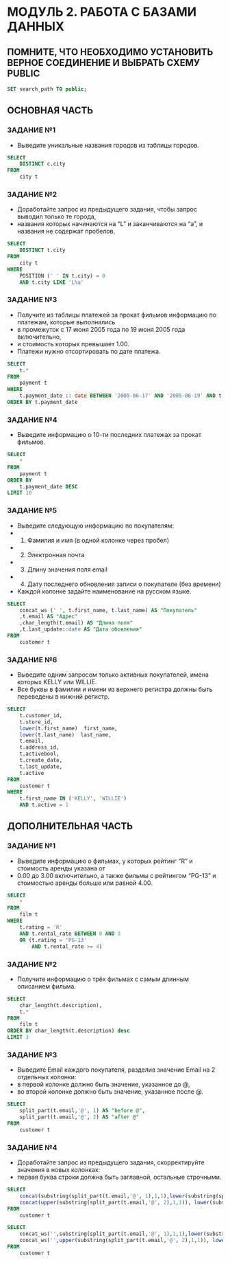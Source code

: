 # МОДУЛЬ 2. РАБОТА С БАЗАМИ ДАННЫХ
## ПОМНИТЕ, ЧТО НЕОБХОДИМО УСТАНОВИТЬ ВЕРНОЕ СОЕДИНЕНИЕ И ВЫБРАТЬ СХЕМУ PUBLIC

``` SQL
SET search_path TO public;
```
## ОСНОВНАЯ ЧАСТЬ

### ЗАДАНИЕ №1
   * Выведите уникальные названия городов из таблицы городов.
``` SQL
SELECT
	DISTINCT c.city
FROM
	city t
```
### ЗАДАНИЕ №2
   * Доработайте запрос из предыдущего задания, чтобы запрос выводил только те города,
   * названия которых начинаются на “L” и заканчиваются на “a”, и названия не содержат пробелов.
``` SQL
SELECT
	DISTINCT t.city
FROM
	city t
WHERE
	POSITION (' ' IN t.city) = 0
	AND t.city LIKE 'L%a'
```
### ЗАДАНИЕ №3
   * Получите из таблицы платежей за прокат фильмов информацию по платежам, которые выполнялись 
   * в промежуток с 17 июня 2005 года по 19 июня 2005 года включительно, 
   * и стоимость которых превышает 1.00.
   * Платежи нужно отсортировать по дате платежа.
``` SQL
SELECT
	t.*
FROM
	payment t
WHERE
	t.payment_date :: date BETWEEN '2005-06-17' AND '2005-06-19' AND t.amount > 1
ORDER BY t.payment_date 
```
### ЗАДАНИЕ №4
   *  Выведите информацию о 10-ти последних платежах за прокат фильмов.
``` SQL
SELECT
	*
FROM
	payment t
ORDER BY
	t.payment_date DESC
LIMIT 10
```
### ЗАДАНИЕ №5
   * Выведите следующую информацию по покупателям:
   * 1. Фамилия и имя (в одной колонке через пробел)
   * 2. Электронная почта
   * 3. Длину значения поля email
   * 4. Дату последнего обновления записи о покупателе (без времени)
   * Каждой колонке задайте наименование на русском языке.
``` SQL
SELECT
	concat_ws (' ', t.first_name, t.last_name) AS "Покупатель" 
	,t.email AS "Адрес"
	,char_length(t.email) AS "Длина поля"
	,t.last_update::date AS "Дата обовления"
FROM
	customer t
```
### ЗАДАНИЕ №6
   * Выведите одним запросом только активных покупателей, имена которых KELLY или WILLIE.
   * Все буквы в фамилии и имени из верхнего регистра должны быть переведены в нижний регистр.
``` SQL
SELECT
	t.customer_id, 
	t.store_id, 
	lower(t.first_name)  first_name,
	lower(t.last_name)  last_name,
	t.email,
	t.address_id,
	t.activebool,
	t.create_date,
	t.last_update,
	t.active 
FROM
	customer t
WHERE
	t.first_name IN ('KELLY', 'WILLIE')
	AND t.active = 1
```
## ДОПОЛНИТЕЛЬНАЯ ЧАСТЬ

### ЗАДАНИЕ №1
   * Выведите информацию о фильмах, у которых рейтинг “R” и стоимость аренды указана от 
   * 0.00 до 3.00 включительно, а также фильмы c рейтингом “PG-13” и стоимостью аренды больше или равной 4.00.
``` SQL
SELECT
	*
FROM
	film t
WHERE
	t.rating = 'R'
	AND t.rental_rate BETWEEN 0 AND 3
	OR (t.rating = 'PG-13'
		AND t.rental_rate >= 4)
```
### ЗАДАНИЕ №2
   * Получите информацию о трёх фильмах с самым длинным описанием фильма.
``` SQL
SELECT
	char_length(t.description),
	t.*
FROM
	film t
ORDER BY char_length(t.description) desc 
LIMIT 3
```
### ЗАДАНИЕ №3
   *  Выведите Email каждого покупателя, разделив значение Email на 2 отдельных колонки:
   * в первой колонке должно быть значение, указанное до @, 
   * во второй колонке должно быть значение, указанное после @.
``` SQL
SELECT
	split_part(t.email,'@', 1) AS "before @",
	split_part(t.email,'@', 2) AS "after @"
FROM
	customer t
```
### ЗАДАНИЕ №4
   * Доработайте запрос из предыдущего задания, скорректируйте значения в новых колонках: 
   * первая буква строки должна быть заглавной, остальные строчными.
``` SQL
SELECT
	concat(substring(split_part(t.email,'@', 1),1,1),lower(substring(split_part(t.email,'@', 1),2, char_length(split_part(t.email,'@', 1))-1))) AS "before @",
	concat(upper(substring(split_part(t.email,'@', 2),1,1)), lower(substring(split_part(t.email,'@', 2),2, char_length(split_part(t.email,'@', 2))-1))) AS "after @"
FROM
	customer t

SELECT
	concat_ws('',substring(split_part(t.email,'@', 1),1,1),lower(substring(split_part(t.email,'@', 1),2, char_length(split_part(t.email,'@', 1))-1))) AS "before @",
	concat_ws('',upper(substring(split_part(t.email,'@', 2),1,1)), lower(substring(split_part(t.email,'@', 2),2, char_length(split_part(t.email,'@', 2))-1))) AS "after @"
FROM
	customer t
```